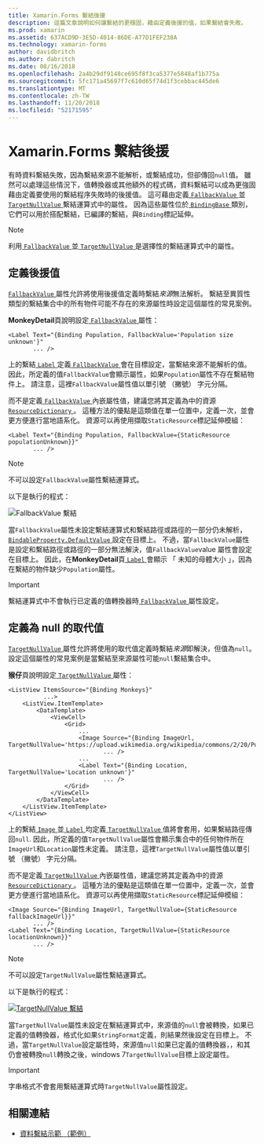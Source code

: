 ```yaml
---
title: Xamarin.Forms 繫結後援
description: 這篇文章說明如何讓繫結的更穩固，藉由定義後援的值，如果繫結會失敗。
ms.prod: xamarin
ms.assetid: 637ACD9D-3E5D-4014-86DE-A77D1FEF238A
ms.technology: xamarin-forms
author: davidbritch
ms.author: dabritch
ms.date: 08/16/2018
ms.openlocfilehash: 2a4b29df9148ce695f8f3ca5377e5848af1b775a
ms.sourcegitcommit: 5fc171a45697f7c610d65f74d1f3cebbac445de6
ms.translationtype: MT
ms.contentlocale: zh-TW
ms.lasthandoff: 11/20/2018
ms.locfileid: "52171595"
---
```

# <a name="xamarinforms-binding-fallbacks"></a>Xamarin.Forms 繫結後援

有時資料繫結失敗，因為繫結來源不能解析，或繫結成功，但卻傳回`null`值。 雖然可以處理這些情況下，值轉換器或其他額外的程式碼，資料繫結可以成為更強固藉由定義要使用的繫結程序失敗時的後援值。 這可藉由定義[ `FallbackValue` ](xref:Xamarin.Forms.BindingBase.FallbackValue)並[ `TargetNullValue` ](xref:Xamarin.Forms.BindingBase.TargetNullValue)繫結運算式中的屬性。 因為這些屬性位於[ `BindingBase` ](xref:Xamarin.Forms.BindingBase)類別，它們可以用於搭配繫結，已編譯的繫結，與`Binding`標記延伸。

> [!NOTE]
> 利用[ `FallbackValue` ](xref:Xamarin.Forms.BindingBase.FallbackValue)並[ `TargetNullValue` ](xref:Xamarin.Forms.BindingBase.TargetNullValue)是選擇性的繫結運算式中的屬性。

## <a name="defining-a-fallback-value"></a>定義後援值

[ `FallbackValue` ](xref:Xamarin.Forms.BindingBase.FallbackValue)屬性允許將使用後援值定義時繫結*來源*無法解析。 繫結至異質性類型的繫結集合中的所有物件可能不存在的來源屬性時設定這個屬性的常見案例。

**MonkeyDetail**頁說明設定[ `FallbackValue` ](xref:Xamarin.Forms.BindingBase.FallbackValue)屬性：

```xaml
<Label Text="{Binding Population, FallbackValue='Population size unknown'}"
       ... />   
```

上的繫結[ `Label` ](xref:Xamarin.Forms.Label)定義[ `FallbackValue` ](xref:Xamarin.Forms.BindingBase.FallbackValue)會在目標設定，當繫結來源不能解析的值。 因此，所定義的值`FallbackValue`會顯示屬性，如果`Population`屬性不存在繫結物件上。 請注意，這裡`FallbackValue`屬性值以單引號 （撇號） 字元分隔。

而不是定義[ `FallbackValue` ](xref:Xamarin.Forms.BindingBase.FallbackValue)內嵌屬性值，建議您將其定義為中的資源[ `ResourceDictionary` ](xref:Xamarin.Forms.ResourceDictionary)。 這種方法的優點是這類值在單一位置中，定義一次，並會更方便進行當地語系化。 資源可以再使用擷取`StaticResource`標記延伸模組：

```xaml
<Label Text="{Binding Population, FallbackValue={StaticResource populationUnknown}}"
       ... />  
```

> [!NOTE]
> 不可以設定`FallbackValue`屬性繫結運算式。

以下是執行的程式：

![FallbackValue 繫結](binding-fallbacks-images/bindingunavailable-detail-cropped.png "FallbackValue 繫結")

當`FallbackValue`屬性未設定繫結運算式和繫結路徑或路徑的一部分仍未解析， [ `BindableProperty.DefaultValue` ](xref:Xamarin.Forms.BindableProperty.DefaultValue)設定在目標上。 不過，當`FallbackValue`屬性是設定和繫結路徑或路徑的一部分無法解決，值`FallbackValue`value 屬性會設定在目標上。 因此，在**MonkeyDetail**頁[ `Label` ](xref:Xamarin.Forms.Label)會顯示 「 未知的母體大小 」，因為在繫結的物件缺少`Population`屬性。

> [!IMPORTANT]
> 繫結運算式中不會執行已定義的值轉換器時[ `FallbackValue` ](xref:Xamarin.Forms.BindingBase.FallbackValue)屬性設定。

## <a name="defining-a-null-replacement-value"></a>定義為 null 的取代值

[ `TargetNullValue` ](xref:Xamarin.Forms.BindingBase.TargetNullValue)屬性允許將使用的取代值定義時繫結*來源*即解決，但值為`null`。 設定這個屬性的常見案例是當繫結至來源屬性可能`null`繫結集合中。

**猴仔**頁說明設定[ `TargetNullValue` ](xref:Xamarin.Forms.BindingBase.TargetNullValue)屬性：

```xaml
<ListView ItemsSource="{Binding Monkeys}"
          ...>
    <ListView.ItemTemplate>
        <DataTemplate>
            <ViewCell>
                <Grid>
                    ...
                    <Image Source="{Binding ImageUrl, TargetNullValue='https://upload.wikimedia.org/wikipedia/commons/2/20/Point_d_interrogation.jpg'}"
                           ... />
                    ...
                    <Label Text="{Binding Location, TargetNullValue='Location unknown'}"
                           ... />
                </Grid>
            </ViewCell>
        </DataTemplate>
    </ListView.ItemTemplate>
</ListView>
```

上的繫結[ `Image` ](xref:Xamarin.Forms.Image)並[ `Label` ](xref:Xamarin.Forms.Label)均定義[ `TargetNullValue` ](xref:Xamarin.Forms.BindingBase.TargetNullValue)值將會套用，如果繫結路徑傳回`null`. 因此，所定義的值`TargetNullValue`屬性會顯示集合中的任何物件所在`ImageUrl`和`Location`屬性未定義。 請注意，這裡`TargetNullValue`屬性值以單引號 （撇號） 字元分隔。

而不是定義[ `TargetNullValue` ](xref:Xamarin.Forms.BindingBase.TargetNullValue)內嵌屬性值，建議您將其定義為中的資源[ `ResourceDictionary` ](xref:Xamarin.Forms.ResourceDictionary)。 這種方法的優點是這類值在單一位置中，定義一次，並會更方便進行當地語系化。 資源可以再使用擷取`StaticResource`標記延伸模組：

```xaml
<Image Source="{Binding ImageUrl, TargetNullValue={StaticResource fallbackImageUrl}}"
       ... />
<Label Text="{Binding Location, TargetNullValue={StaticResource locationUnknown}}"
       ... />
```

> [!NOTE]
> 不可以設定`TargetNullValue`屬性繫結運算式。

以下是執行的程式：

[![TargetNullValue 繫結](binding-fallbacks-images/bindingunavailable-small.png "TargetNullValue 繫結")](binding-fallbacks-images/bindingunavailable-large.png#lightbox "TargetNullValue 繫結")

當`TargetNullValue`屬性未設定在繫結運算式中，來源值的`null`會被轉換，如果已定義的值轉換器，格式化如果`StringFormat`定義，則結果然後設定在目標上。 不過，當`TargetNullValue`設定屬性時，來源值`null`如果已定義的值轉換器，，和其仍會被轉換`null`轉換之後，windows 7`TargetNullValue`目標上設定屬性。

> [!IMPORTANT]
> 字串格式不會套用繫結運算式時`TargetNullValue`屬性設定。

## <a name="related-links"></a>相關連結

- [資料繫結示範 （範例）](https://developer.xamarin.com/samples/xamarin-forms/DataBindingDemos/)
